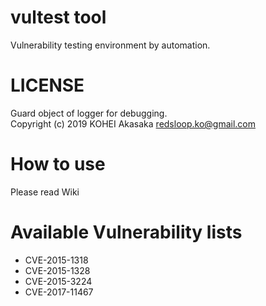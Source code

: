 # vultest tool
Vulnerability testing environment by automation.

# LICENSE
Guard object of logger for debugging.  
Copyright (c) 2019 KOHEI Akasaka <redsloop.ko@gmail.com>

# How to use
Please read Wiki

# Available Vulnerability lists
- CVE-2015-1318
- CVE-2015-1328
- CVE-2015-3224
- CVE-2017-11467

